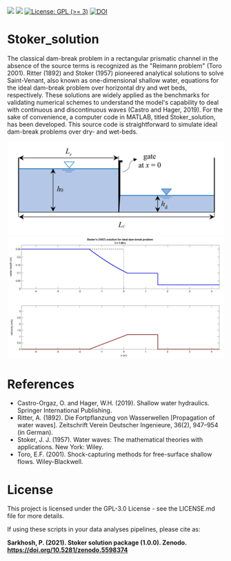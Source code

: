 
<!-- badges: start -->
[![](https://img.shields.io/badge/lifecycle-stable-yellow.svg)](https://lifecycle.r-lib.org/articles/stages.html#stable)
[![](https://img.shields.io/github/last-commit/psarkhosh/Stoker_solution.svg)](https://github.com/psarkhosh/Stoker_solution/commits/main)
[![License: GPL (&gt;=
3)](https://img.shields.io/badge/license-GPL%20(%3E=%203)-blue.svg)](https://cran.r-project.org/web/licenses/GPL%20(%3E=%203))
[![DOI](https://zenodo.org/badge/DOI/10.5281/zenodo.5598374.svg)](https://doi.org/10.5281/zenodo.5598374)
<!-- badges: end -->

# Stoker_solution
The classical dam-break problem in a rectangular prismatic channel in the absence of the source terms is recognized as the "Reimann problem" (Toro 2001). Ritter (1892) and Stoker (1957) pioneered analytical solutions to solve Saint-Venant, also known as one-dimensional shallow water, equations for the ideal dam-break problem over horizontal dry and wet beds, respectively. These solutions are widely applied as the benchmarks for validating numerical schemes to understand the model's capability to deal with continuous and discontinuous waves (Castro and Hager, 2019). For the sake of convenience, a computer code in MATLAB, titled Stoker_solution, has been developed. This source code is straightforward to simulate ideal dam-break problems over dry- and wet-beds.

![alt text](https://github.com/psarkhosh/Stoker_solution/blob/main/Initial%20condition.jpg)
![alt text](https://github.com/psarkhosh/Stoker_solution/blob/main/Output.jpg)



# References
- Castro-Orgaz, O. and Hager, W.H. (2019). Shallow water hydraulics. Springer International Publishing.
- Ritter, A. (1892). Die Fortpflanzung von Wasserwellen [Propagation of water waves]. Zeitschrift Verein Deutscher Ingenieure, 36(2), 947–954 (in German).
- Stoker, J. J. (1957). Water waves: The mathematical theories with applications. New York: Wiley.
- Toro, E.F. (2001). Shock-capturing methods for free-surface shallow flows. Wiley-Blackwell.

# License 
This project is licensed under the GPL-3.0 License - see the LICENSE.md file for more details.

If using these scripts in your data analyses pipelines, please cite as:

**Sarkhosh, P. (2021). Stoker solution package (1.0.0). Zenodo. https://doi.org/10.5281/zenodo.5598374**


